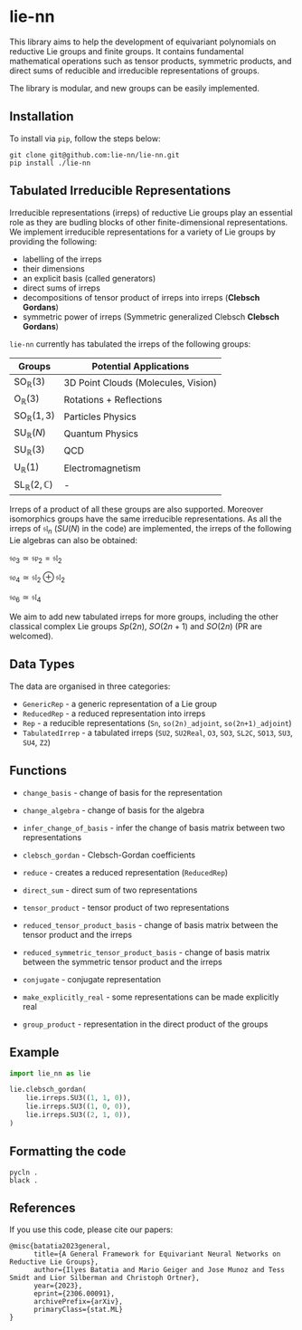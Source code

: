 # lie-nn
This library aims to help the development of equivariant polynomials on reductive Lie groups and finite groups. It contains fundamental mathematical operations such as tensor products, symmetric products, and direct sums of reducible and irreducible representations of groups.

The library is modular, and new groups can be easily implemented.

## Installation

To install via `pip`, follow the steps below:

```
git clone git@github.com:lie-nn/lie-nn.git
pip install ./lie-nn
```

## Tabulated Irreducible Representations

Irreducible representations (irreps) of reductive Lie groups play an essential role as they are budling blocks of other finite-dimensional representations.
We implement irreducible representations for a variety of Lie groups by providing the following:
- labelling of the irreps
- their dimensions
- an explicit basis (called generators)
- direct sums of irreps
- decompositions of tensor product of irreps into irreps (**Clebsch Gordans**)
- symmetric power of irreps (Symmetric generalized Clebsch **Clebsch Gordans**)

`lie-nn` currently has tabulated the irreps of the following groups:

|    Groups     | Potential Applications          |
| ------------- | -------------                   |
| $\mathrm{SO}_{\mathbb{R}}(3)$  | 3D Point Clouds (Molecules, Vision)  |
| $\mathrm{O}_{\mathbb{R}}(3)$   | Rotations + Reflections              |
| $\mathrm{SO}_{\mathbb{R}}(1,3)$  | Particles Physics                  |
| $\mathrm{SU}_{\mathbb{R}}(N)$ | Quantum Physics                   |
| $\mathrm{SU}_{\mathbb{R}}(3)$ | QCD                                   | 
| $\mathrm{U}_{\mathbb{R}}(1)$  | Electromagnetism                      |
| $\mathrm{SL}_{\mathbb{R}}(2, \mathbb{C})$| -                          |
 
Irreps of a product of all these groups are also supported. Moreover isomorphics groups have the same irreducible representations. As all the irreps of $\mathfrak{sl}_ {n}$ ($SU(N)$ in the code) are implemented, the irreps of the following Lie algebras can also be obtained:

$\mathfrak{so}_ {3} \simeq \mathfrak{sp}_ {2}  = \mathfrak{sl}_ {2}$

$\mathfrak{so}_ {4} \simeq \mathfrak{sl}_ {2} \oplus \mathfrak{sl} _{2}$

$\mathfrak{so}_ {6} \simeq \mathfrak{sl}_ {4}$
 
We aim to add new tabulated irreps for more groups, including the other classical complex Lie groups $Sp(2n)$, $SO(2n+1)$ and $SO(2n)$ (PR are welcomed). 
 
## Data Types
The data are organised in three categories:

- `GenericRep` - a generic representation of a Lie group
- `ReducedRep` - a reduced representation into irreps
- `Rep` - a reducible representations (`Sn`, `so(2n)_adjoint`, `so(2n+1)_adjoint`)
- `TabulatedIrrep` - a tabulated irreps (`SU2`, `SU2Real`, `O3`, `SO3`, `SL2C`, `SO13`, `SU3`, `SU4`, `Z2`)

## Functions

- `change_basis` - change of basis for the representation
- `change_algebra` - change of basis for the algebra
- `infer_change_of_basis` - infer the change of basis matrix between two representations
- `clebsch_gordan` - Clebsch-Gordan coefficients
- `reduce` - creates a reduced representation (`ReducedRep`)
- `direct_sum` - direct sum of two representations

- `tensor_product` - tensor product of two representations
- `reduced_tensor_product_basis` - change of basis matrix between the tensor product and the irreps
- `reduced_symmetric_tensor_product_basis` - change of basis matrix between the symmetric tensor product and the irreps

- `conjugate` - conjugate representation
- `make_explicitly_real` - some representations can be made explicitly real

- `group_product` - representation in the direct product of the groups


## Example

```python
import lie_nn as lie

lie.clebsch_gordan(
    lie.irreps.SU3((1, 1, 0)),
    lie.irreps.SU3((1, 0, 0)),
    lie.irreps.SU3((2, 1, 0)),
)
```

## Formatting the code
```
pycln .
black .
```
## References

If you use this code, please cite our papers:
```text
@misc{batatia2023general,
      title={A General Framework for Equivariant Neural Networks on Reductive Lie Groups}, 
      author={Ilyes Batatia and Mario Geiger and Jose Munoz and Tess Smidt and Lior Silberman and Christoph Ortner},
      year={2023},
      eprint={2306.00091},
      archivePrefix={arXiv},
      primaryClass={stat.ML}
}
```
